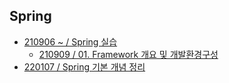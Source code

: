 ## Spring
- [210906 ~ / Spring 실습](https://github.com/kimsojung1121/TIL/tree/master/Spring/eclipse-workspace/spring)
  - [210909 / 01. Framework 개요 및 개발환경구성](https://github.com/kimsojung1121/TIL/blob/master/Spring/doc/01.md)
- [220107 / Spring 기본 개념 정리](https://github.com/kimsojung1121/TIL/blob/master/Spring/doc/220107.md)

